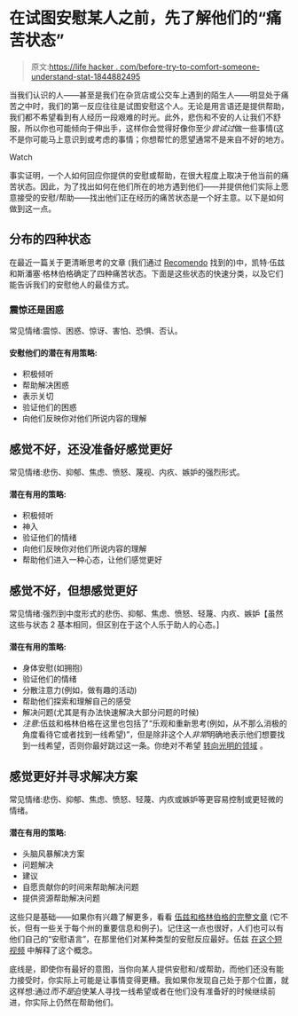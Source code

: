 # 在试图安慰某人之前，先了解他们的“痛苦状态”

> 原文:[https://life hacker . com/before-try-to-comfort-someone-understand-stat-1844882495](https://lifehacker.com/before-trying-to-comfort-someone-understand-their-stat-1844882495)

当我们认识的人——甚至是我们在杂货店或公交车上遇到的陌生人——明显处于痛苦之中时，我们的第一反应往往是试图安慰这个人。无论是用言语还是提供帮助，我们都不希望看到有人经历一段艰难的时光。此外，悲伤和不安的人让我们不舒服，所以你也可能倾向于伸出手，这样你会觉得好像你至少*尝试过*做一些事情(这不是你可能马上意识到或考虑的事情；你想帮忙的愿望通常不是来自不好的地方。

Watch

事实证明，一个人如何回应你提供的安慰或帮助，在很大程度上取决于他当前的痛苦状态。因此，为了找出如何在他们所在的地方遇到他们——并提供他们实际上愿意接受的安慰/帮助——找出他们正在经历的痛苦状态是一个好主意。以下是如何做到这一点。

## 分布的四种状态

在最近一篇关于更清晰思考的文章 (我们通过 [Recomendo](https://www.recomendo.com/posts/category/Mind) 找到的)中，凯特·伍兹和斯潘塞·格林伯格确定了四种痛苦状态。下面是这些状态的快速分类，以及它们能告诉我们的安慰他人的最佳方式。

### 震惊还是困惑

常见情绪:震惊、困惑、惊讶、害怕、恐惧、否认。

#### **安慰他们的潜在有用策略:**

*   积极倾听
*   帮助解决困惑
*   表示关切
*   验证他们的困惑
*   向他们反映你对他们所说内容的理解

## 感觉不好，还没准备好感觉更好

常见情绪:悲伤、抑郁、焦虑、愤怒、蔑视、内疚、嫉妒的强烈形式。

#### **潜在有用的策略:**

*   积极倾听
*   神入
*   验证他们的情绪
*   向他们反映你对他们所说内容的理解
*   帮助他们进入一种心态，让他们感觉更好

## **感觉不好，但想感觉更好**

常见情绪:强烈到中度形式的悲伤、抑郁、焦虑、愤怒、轻蔑、内疚、嫉妒【虽然这些与状态 2 基本相同，但区别在于这个人乐于助人的心态。]

#### **潜在有用的策略:**

*   身体安慰(如拥抱)
*   验证他们的情绪
*   分散注意力(例如，做有趣的活动)
*   帮助他们探索和理解自己的感受
*   解决问题(尤其是有办法快速解决大部分问题的时候)
*   *注意*:伍兹和格林伯格在这里也包括了“乐观和重新思考(例如，从不那么消极的角度看待它或者找到一线希望)”，但是除非这个人*非常*明确地表示他们想要找到一线希望，否则你最好跳过这一条。你绝对不希望 [转向光明的领域](https://www.sheknows.com/health-and-wellness/articles/1133358/brightsiding-is-also-gaslighting/#:~:text=Brightsiding%20is%20a%20subcategory%20of,important%20thing%20in%20the%20situation.) 。

## **感觉更好并寻求解决方案**

常见情绪:悲伤、抑郁、焦虑、愤怒、轻蔑、内疚或嫉妒等更容易控制或更轻微的情绪。

#### **潜在有用的策略:**

*   头脑风暴解决方案
*   问题解决
*   建议
*   自愿贡献你的时间来帮助解决问题
*   提供资源帮助解决问题

这些只是基础——如果你有兴趣了解更多，看看 [伍兹和格林伯格的完整文章](https://www.clearerthinking.org/single-post/2020/07/29/The-Four-States-of-Distress-how-to-comfort-someone-when-something-bad-happens-to-them) (它不长，但有一些关于每个州的重要信息和例子)。记住这一点也很好，人们也可以有他们自己的“安慰语言”，在那里他们对某种类型的安慰反应最好。伍兹 [在这个短视频](https://www.youtube.com/watch?v=mswQdZed51M) 中解释了这个概念。

底线是，即使你有最好的意图，当你向某人提供安慰和/或帮助，而他们还没有能力接受时，你实际上可能是让事情变得更糟。我如果你发现自己处于那个位置，就这样想:通过*而不是*迫使某人寻找一线希望或者在他们没有准备好的时候继续前进，你实际上仍然在帮助他们。